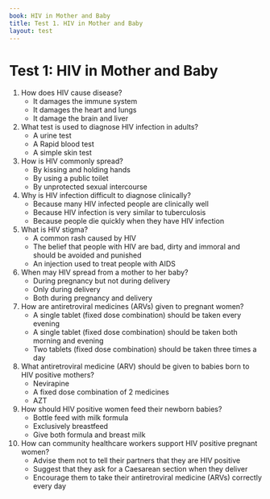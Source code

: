 ```yaml
---
book: HIV in Mother and Baby
title: Test 1. HIV in Mother and Baby
layout: test
---
```


# Test 1: HIV in Mother and Baby

1. How does HIV cause disease?
	+	It damages the immune system
	-	It damages the heart and lungs
	-	It damage the brain and liver
2. What test is used to diagnose HIV infection in adults?
	-	A urine test
	+	A Rapid blood test
	-	A simple skin test
3. How is HIV commonly spread?
	-	By kissing and holding hands
	-	By using a public toilet
	+	By unprotected sexual intercourse
4. Why is HIV infection difficult to diagnose clinically?
	+	Because many HIV infected people are clinically well
	-	Because HIV infection is very similar to tuberculosis
	-	Because people die quickly when they have HIV infection
5. What is HIV stigma?
	-	A common rash caused by HIV
	+	The belief that people with HIV are bad, dirty and immoral and should be avoided and punished
	-	An injection used to treat people with AIDS
6. When may HIV spread from a mother to her baby?
	-	During pregnancy but not during delivery
	-	Only during delivery
	+	Both during pregnancy and delivery
7. How are antiretroviral medicines (ARVs) given to pregnant women?
	+	A single tablet (fixed dose combination) should be taken every evening
	-	A single tablet (fixed dose combination) should be taken both morning and evening
	-	Two tablets (fixed dose combination) should be taken three times a day
8. What antiretroviral medicine (ARV) should be given to babies born to HIV positive mothers?
	+	Nevirapine
	-	A fixed dose combination of 2 medicines
	-	AZT
9. How should HIV positive women feed their newborn babies?
	-	Bottle feed with milk formula
	+	Exclusively breastfeed
	-	Give both formula and breast milk
10. How can community healthcare workers support HIV positive pregnant women?
	-	Advise them not to tell their partners that they are HIV positive
	-	Suggest that they ask for a Caesarean section when they deliver
	+	Encourage them to take their antiretroviral medicine (ARVs) correctly every day
